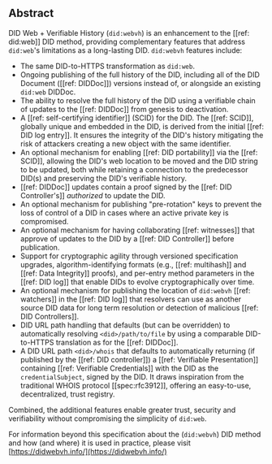 ## Abstract

DID Web + Verifiable History (`did:webvh`) is an enhancement to the [[ref: did:web]] DID method,
providing complementary features that address `did:web`'s
limitations as a long-lasting DID. `did:webvh` features include:

- The same DID-to-HTTPS transformation as `did:web`.
- Ongoing publishing of the full history of the DID, including all of the DID
  Document ([[ref: DIDDoc]]) versions instead of, or alongside an existing
  `did:web` DIDDoc.
- The ability to resolve the full history of the DID using a verifiable chain of
  updates to the [[ref: DIDDoc]] from genesis to deactivation.
- A [[ref: self-certifying identifier]] (SCID) for the DID. The [[ref: SCID]], globally unique and
  embedded in the DID, is derived from the initial [[ref: DID log entry]]. It ensures the integrity
  of the DID's history mitigating the risk of attackers creating a new object with
  the same identifier.
- An optional mechanism for enabling [[ref: DID portability]] via the [[ref: SCID]], allowing
  the DID's web location to be moved and the DID string to be updated, both while retaining
  a connection to the predecessor DID(s) and preserving the DID's verifiable history.
- [[ref: DIDDoc]] updates contain a proof signed by the [[ref: DID Controller's]] *authorized* to
  update the DID.
- An optional mechanism for publishing "pre-rotation" keys to prevent the loss of
  control of a DID in cases where an active private key is compromised.
- An optional mechanism for having collaborating [[ref: witnesses]]
  that approve of updates to the DID by a [[ref: DID Controller]] before publication.
- Support for cryptographic agility through versioned specification upgrades,
  algorithm-identifying formats (e.g., [[ref: multihash]] and [[ref: Data Integrity]] proofs), and
  per-entry method parameters in the [[ref: DID log]] that enable DIDs to evolve
  cryptographically over time.
- An optional mechanism for publishing the location of `did:webvh` [[ref:
  watchers]] in the [[ref: DID log]] that resolvers can use as another
  source DID data for long term resolution or detection of malicious [[ref: DID Controllers]].
- DID URL path handling that defaults (but can be overridden) to automatically
  resolving `<did>/path/to/file` by using a comparable DID-to-HTTPS translation
  as for the [[ref: DIDDoc]].
- A DID URL path `<did>/whois` that defaults to automatically returning (if
  published by the [[ref: DID controller]]) a [[ref: Verifiable Presentation]]
  containing [[ref: Verifiable Credentials]] with the DID as the
  `credentialSubject`, signed by the DID. It draws inspiration from the
  traditional WHOIS protocol [[spec:rfc3912]], offering an easy-to-use,
  decentralized, trust registry.

Combined, the additional features enable greater trust, security and verifiability without
compromising the simplicity of `did:web`.

For information beyond this specification about the (`did:webvh`) DID method and how (and
where) it is used in practice, please visit
[https://didwebvh.info/](https://didwebvh.info/)
